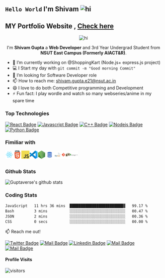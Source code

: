 ## `Hello World` I'm Shivam <img src="https://user-images.githubusercontent.com/1303154/88677602-1635ba80-d120-11ea-84d8-d263ba5fc3c0.gif" width="25px" height = "25px" alt="hi">                   
##  MY Portfolio Website , [Check here](https://guptaverse.netlify.app/)


<!-- TODO: Add last video link -->
<p align="center">
    <img src="https://cdn.dribbble.com/users/1235346/screenshots/3252385/job.gif" width="500px" alt="hi">
</p>
<p align="center">
I'm <b>Shivam Gupta</b> a <b>Web Developer</b> and 3rd Year Undergrad Student from <b>NSUT East Campus (Formerly AIACT&R)</b>.
</p>

- 🔭 I’m currently working on @ShoppingKart (Node.js+ express.js project)
- :computer: I Start my day with `git commit -m "Good morning Commit"`
- 🤔 I’m looking for Software Developer role
- 📫 How to reach me: shivam.gupta.e21@nsut.ac.in
- 😄 I love to do both Competitive programming and Development
- ⚡ Fun fact: I play wordle and watch so many webseries/anime in my spare time

### Top Technologies


<!-- TODO: Make technologies links takes you to repositories -->

[![React Badge](https://img.shields.io/badge/-React-61DBFB?style=for-the-badge&labelColor=black&logo=react&logoColor=61DBFB)](#) 
[![Javascript Badge](https://img.shields.io/badge/-Javascript-F0DB4F?style=for-the-badge&labelColor=black&logo=javascript&logoColor=F0DB4F)](#) [![C++ Badge](https://img.shields.io/badge/-c++-007acc?style=for-the-badge&labelColor=black&logo=c%2B%2B&logoColor=007acc)](#) [![Nodejs Badge](https://img.shields.io/badge/-Nodejs-3C873A?style=for-the-badge&labelColor=black&logo=node.js&logoColor=3C873A)](#) [![Python Badge](https://img.shields.io/badge/-Python-FFE873?style=for-the-badge&labelColor=306998&logo=Python&logoColor=white)](#) 

### Fimiliar with

<img align="left" alt="React" width="26px" src="https://raw.githubusercontent.com/github/explore/80688e429a7d4ef2fca1e82350fe8e3517d3494d/topics/react/react.png" />

<img align="left" alt="HTML5" width="26px" src="https://raw.githubusercontent.com/github/explore/80688e429a7d4ef2fca1e82350fe8e3517d3494d/topics/html/html.png" />

<img align="left" alt="JavaScript" width="26px" src="https://raw.githubusercontent.com/github/explore/80688e429a7d4ef2fca1e82350fe8e3517d3494d/topics/javascript/javascript.png" />

<img align="left" alt="Visual Studio Code" width="26px" src="https://raw.githubusercontent.com/github/explore/80688e429a7d4ef2fca1e82350fe8e3517d3494d/topics/visual-studio-code/visual-studio-code.png" />

<img align="left" alt="Node.js" width="26px" src="https://raw.githubusercontent.com/github/explore/80688e429a7d4ef2fca1e82350fe8e3517d3494d/topics/nodejs/nodejs.png" />


<img align="left" alt="SQL" width="26px" src="https://raw.githubusercontent.com/github/explore/80688e429a7d4ef2fca1e82350fe8e3517d3494d/topics/sql/sql.png" />

<img align="left" alt="MySQL" width="26px" src="https://raw.githubusercontent.com/github/explore/80688e429a7d4ef2fca1e82350fe8e3517d3494d/topics/mysql/mysql.png" />

<img align="left" alt="Git" width="26px" src="https://raw.githubusercontent.com/github/explore/80688e429a7d4ef2fca1e82350fe8e3517d3494d/topics/git/git.png" />

<img align="left" alt="MongoDB" width="26px" src="https://raw.githubusercontent.com/github/explore/80688e429a7d4ef2fca1e82350fe8e3517d3494d/topics/mongodb/mongodb.png" />

<br />
<br />


### Github Stats

![Guptaverse's github stats](https://github-readme-stats.vercel.app/api?username=Guptaverse&count_private=true&theme=tokyonight&hide=contribs,prs)

<!-- #### Bizness
- :paperclip: [My Resume/CV](https://github.com/ipenywis/ipenywis/blob/master/resumes/resume%20v1.0.pdf)
- :email: ipenywis@gmail.com -->

### Coding Stats

<!--START_SECTION:waka-->

```txt
JavaScript   11 hrs 36 mins  ████████████████████████▓   99.17 %
Bash         3 mins          ░░░░░░░░░░░░░░░░░░░░░░░░░   00.47 %
JSON         2 mins          ░░░░░░░░░░░░░░░░░░░░░░░░░   00.36 %
CSS          0 secs          ░░░░░░░░░░░░░░░░░░░░░░░░░   00.00 %
```

<!--END_SECTION:waka-->

:mailbox: Reach me out!

[![Twitter Badge](https://img.shields.io/badge/-@Guptaverse-1ca0f1?style=flat&labelColor=1ca0f1&logo=twitter&logoColor=white&link=https://twitter.com/Guptaversee)](https://twitter.com/Guptaversee) [![Mail Badge](https://img.shields.io/badge/-ShivamGupta-e74c3c?style=flat&labelColor=e74c3c&logo=youtube&logoColor=white)](https://www.youtube.com/channel/UCY74dY8MYOAFypWUk1hHOkw) [![Linkedin Badge](https://img.shields.io/badge/-Shivam-0e76a8?style=flat&labelColor=0e76a8&logo=linkedin&logoColor=white)](https://www.linkedin.com/in/shivam-gupta-479281196/) [![Mail Badge](https://img.shields.io/badge/-@5hivamgupta-e84393?style=flat&labelColor=e84393&logo=instagram&logoColor=white)](https://www.instagram.com/5hivamgupta/) [![Mail Badge](https://img.shields.io/badge/-shivam.gupta.e21@nsut.ac.in-c0392b?style=flat&labelColor=c0392b&logo=gmail&logoColor=white)](mailto:shivam.gupta.e21@nsut.ac.in)

#### Profile Visits 

![visitors](https://visitor-badge.glitch.me/badge?page_id=Guptaverse.Guptaverse)



